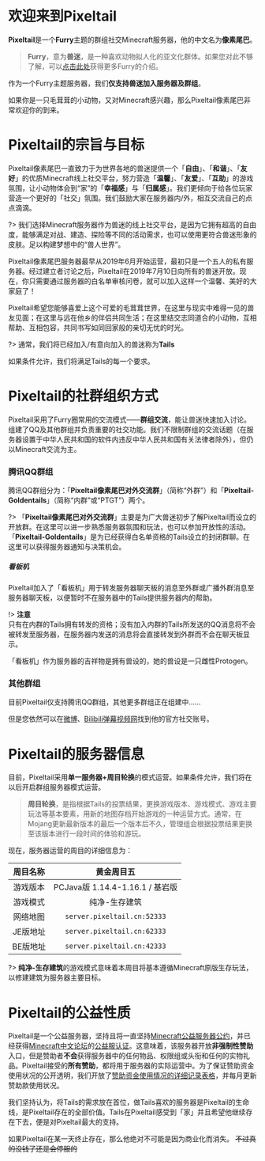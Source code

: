 # 欢迎来到Pixeltail
 
 **Pixeltail**是一个**Furry**主题的群组社交Minecraft服务器，他的中文名为**像素尾巴**。

>**Furry**，意为**兽迷**，是一种喜欢动物拟人化的亚文化群体。如果您对此不够了解，可以[点击此处](https://zhuanlan.zhihu.com/p/88669914)获得更多Furry的介绍。

 作为一个Furry主题服务器，我们**仅支持兽迷加入服务器及群组**。

 如果你是一只毛茸茸的小动物，又对Minecraft感兴趣，那么Pixeltail像素尾巴非常欢迎你的到来。

 # Pixeltail的宗旨与目标

 Pixeltail像素尾巴一直致力于为世界各地的兽迷提供一个「**自由**」、「**和谐**」、「**友好**」的优质Minecraft线上社交平台，努力营造「**温馨**」、「**友爱**」、「**互助**」的游戏氛围，让小动物体会到“家”的「**幸福感**」与「**归属感**」。我们更倾向于给各位玩家营造一个更好的「社交」氛围。我们鼓励大家在服务器内/外，相互交流自己的点点滴滴。
 
?> 我们选择Minecraft服务器作为兽迷的线上社交平台，是因为它拥有超高的自由度，能够满足对战、建造、探险等不同的活动需求，也可以使用更符合兽迷形象的皮肤。足以构建梦想中的“兽人世界”。

Pixeltail像素尾巴服务器最早从2019年6月开始运营，最初只是一个五人的私有服务器。经过建立者讨论之后，Pixeltail在2019年7月10日向所有的兽迷开放。现在，你只需要通过服务器的白名单审核问卷，就可以加入这样一个温馨、美好的大家庭了！

Pixeltail希望您能够喜爱上这个可爱的毛茸茸世界，在这里与现实中难得一见的兽友见面；在这里与远在他乡的伴侣共同生活；在这里结交志同道合的小动物，互相帮助、互相包容，共同书写如同回家般的亲切无忧的时光。

?> 通常，我们将已经加入/有意向加入的兽迷称为**Tails**

如果条件允许，我们将满足Tails的每一个要求。

# Pixeltail的社群组织方式

Pixeltail采用了Furry圈常用的交流模式——**群组交流**，能让兽迷快速加入讨论。组建了QQ及其他群组并负责重要的社交功能。我们不限制群组的交流话题（在服务器设置于中华人民共和国的软件内违反中华人民共和国有关法律者除外），但仍以Minecraft交流为主。

### 腾讯QQ群组
腾讯QQ群组分为：「**Pixeltail像素尾巴对外交流群**」（简称“外群”）和「**Pixeltail-Goldentails**」（简称“内群”或“PTGT”）两个。

?> 「**Pixeltail像素尾巴对外交流群**」主要是为广大兽迷初步了解Pixeltail而设立的开放群。在这里可以进一步熟悉服务器氛围和玩法，也可以参加开放性的活动。<br>「**Pixeltail-Goldentails**」是为已经获得白名单资格的Tails设立的封闭群聊。在这里可以获得服务器通知与决策机会。

##### 看板机
Pixeltail加入了「看板机」用于转发服务器聊天板的消息至外群或广播外群消息至服务器聊天板，以便暂时不在服务器中的Tails提供服务器内的帮助。

!> **注意**<br>只有在内群的Tails拥有转发的资格；没有加入内群的Tails所发送的QQ消息将不会被转发至服务器，在服务器内发送的消息将会直接转发到外群而不会在聊天板显示。

「看板机」作为服务器的吉祥物是拥有兽设的，她的兽设是一只雌性Protogen。

### 其他群组

目前Pixeltail仅支持腾讯QQ群组，其他更多群组正在组建中……

但是您依然可以在[微博](https://weibo.com/pixeltail?is_all=1#1595866052351)、[Bilibili弹幕视频网](https://space.bilibili.com/646117834?from=search&seid=5974997312898147895)找到他的官方社交账号。

# Pixeltail的服务器信息

目前，Pixeltail采用**单一服务器+周目轮换**的模式运营。如果条件允许，我们将在以后开启群组服务器模式运营。

>**周目轮换**，是指根据Tails的投票结果，更换游戏版本、游戏模式、游戏主要玩法等基本要素，用新的地图存档开始游戏的一种运营方式。通常，在Mojang更新最新版本的最后一个版本后不久，管理组会根据投票结果更换至该版本进行一段时间的体验和游玩。

现在，服务器运营的周目的详细信息为：

|周目名称|**黄金周目五**|
| :----------------: | :----------------: |
|游戏版本|PCJava版 1.14.4-1.16.1 / 基岩版|
|游戏模式|纯净-生存建筑|
|网络地图|`server.pixeltail.cn:52333`|
|JE版地址|`server.pixeltail.cn:62333`|
|BE版地址|`server.pixeltail.cn:42333`|

?> **纯净-生存建筑**的游戏模式意味着本周目将基本遵循Minecraft原版生存玩法，以修建建筑为服务器主要目标。

# Pixeltail的公益性质

Pixeltail是一个公益服务器，坚持且将一直坚持[Minecraft公益服务器公约](https://www.hellomc.co/appoint/appoint.html)，并已经获得[Minecraft中文论坛](www.mcbbs.net)的[公益服认证](https://www.mcbbs.net/thread-1065935-1-1.html)。这意味着，该服务器开放**非强制性赞助**入口，但是赞助者**不会**获得服务器中的任何物品、权限组或头衔和任何的实物礼品。Pixeltail接受的**所有赞助**，都将用于服务器的实际运营中。为了保证赞助资金使用状况的公开透明，我们开放了[赞助资金使用情况的详细记录表格](https://docs.qq.com/sheet/DSEJacGtnY0VpclBG?tab=BB08J2)，并每月更新赞助款使用状况。

我们坚持认为，将Tails的需求放在首位，做Tails喜欢的服务器是Pixeltail的生命线，是Pixeltail存在的全部价值。Tails在Pixeltail感受到「家」并且希望他继续存在下去，便是对Pixeltail最大的支持。

如果Pixeltail在某一天终止存在，那么他绝对不可能是因为商业化而消失。 ~~不过真的没钱了还是会停服的~~
 
 <!--
需要更多修订

# Pixeltail的隐私政策

如果您加入Pixeltail，我们将默认为您同意Pixeltail对您的部分信息做如下处理：

- 获取您的IP地址和操作系统信息
- 获取您的服务器聊天板内容并广播至群组
- 获取并在群组广播您在服务器的在线状态

除广播内容外，Pixeltail将严格保护你的隐私信息被公开获取。
-->
